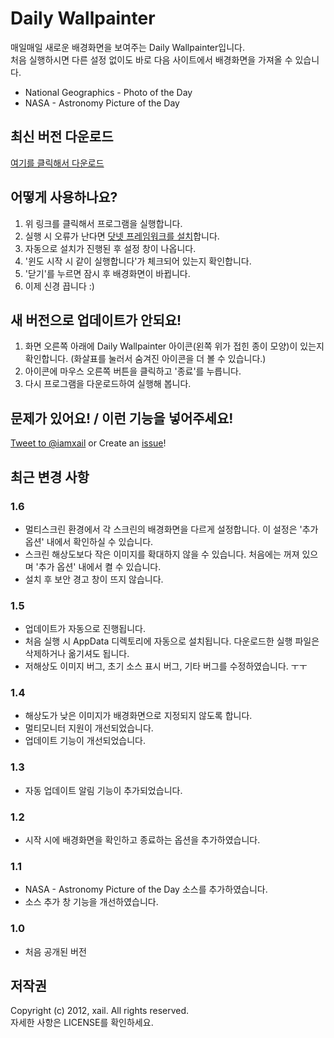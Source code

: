 ﻿Daily Wallpainter
=

매일매일 새로운 배경화면을 보여주는 Daily Wallpainter입니다.  
처음 실행하시면 다른 설정 없이도 바로 다음 사이트에서 배경화면을 가져올 수 있습니다.

* National Geographics - Photo of the Day
* NASA - Astronomy Picture of the Day

최신 버전 다운로드
-
[여기를 클릭해서 다운로드](https://github.com/downloads/iamxail/DailyWallpainter/DailyWallpainter.exe)

어떻게 사용하나요?
-
1. 위 링크를 클릭해서 프로그램을 실행합니다.
2. 실행 시 오류가 난다면 [닷넷 프레임워크를 설치](http://www.microsoft.com/downloads/ko-kr/details.aspx?FamilyID=ab99342f-5d1a-413d-8319-81da479ab0d7)합니다.
3. 자동으로 설치가 진행된 후 설정 창이 나옵니다.
4. '윈도 시작 시 같이 실행합니다'가 체크되어 있는지 확인합니다.
5. '닫기'를 누르면 잠시 후 배경화면이 바뀝니다.
6. 이제 신경 끕니다 :)

새 버전으로 업데이트가 안되요!
-
1. 화면 오른쪽 아래에 Daily Wallpainter 아이콘(왼쪽 위가 접힌 종이 모양)이 있는지 확인합니다. (화살표를 눌러서 숨겨진 아이콘을 더 볼 수 있습니다.)
2. 아이콘에 마우스 오른쪽 버튼을 클릭하고 '종료'를 누릅니다.
3. 다시 프로그램을 다운로드하여 실행해 봅니다.

문제가 있어요! / 이런 기능을 넣어주세요!
-
[Tweet to @iamxail](http://twitter.com/iamxail) or Create an [issue](https://github.com/iamxail/DailyWallpainter/issues)!

최근 변경 사항
-
### 1.6
* 멀티스크린 환경에서 각 스크린의 배경화면을 다르게 설정합니다. 이 설정은 '추가 옵션' 내에서 확인하실 수 있습니다.
* 스크린 해상도보다 작은 이미지를 확대하지 않을 수 있습니다. 처음에는 꺼져 있으며 '추가 옵션' 내에서 켤 수 있습니다.
* 설치 후 보안 경고 창이 뜨지 않습니다.

### 1.5
* 업데이트가 자동으로 진행됩니다.
* 처음 실행 시 AppData 디렉토리에 자동으로 설치됩니다. 다운로드한 실행 파일은 삭제하거나 옮기셔도 됩니다.
* 저해상도 이미지 버그, 초기 소스 표시 버그, 기타 버그를 수정하였습니다. ㅜㅜ

### 1.4
* 해상도가 낮은 이미지가 배경화면으로 지정되지 않도록 합니다.
* 멀티모니터 지원이 개선되었습니다.
* 업데이트 기능이 개선되었습니다.

### 1.3
* 자동 업데이트 알림 기능이 추가되었습니다.

### 1.2
* 시작 시에 배경화면을 확인하고 종료하는 옵션을 추가하였습니다.

### 1.1
* NASA - Astronomy Picture of the Day 소스를 추가하였습니다.
* 소스 추가 창 기능을 개선하였습니다.

### 1.0
* 처음 공개된 버전

저작권
-
Copyright (c) 2012, xail. All rights reserved.  
자세한 사항은 LICENSE를 확인하세요.